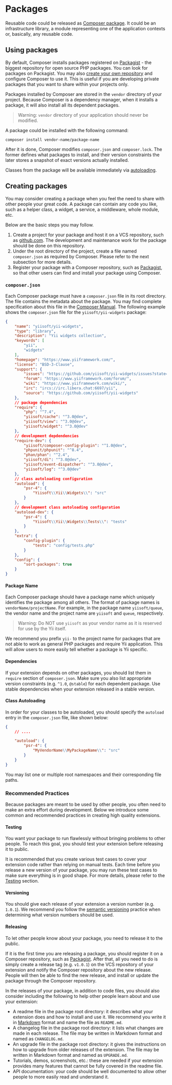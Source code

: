 # Packages

Reusable code could be released as [Composer package](https://getcomposer.org/doc/05-repositories.md#package).
It could be an infrastructure library, a module representing one of the application contexts or, basically, any
reusable code.

## Using packages <span id="using-packages"></span>

By default, Composer installs packages registered on [Packagist](https://packagist.org/) - the biggest repository
for open source PHP packages. You can look for packages on Packagist. You may also
[create your own repository](https://getcomposer.org/doc/05-repositories.md#repository) and configure Composer
to use it. This is useful if you are developing private packages that you want to share within your projects only.

Packages installed by Composer are stored in the `vendor` directory of your project.
Because Composer is a dependency manager, when it installs a package, it will also install all its dependent packages.

> Warning: `vendor` directory of your application should never be modified.

A package could be installed with the following command:

```shell
composer install vendor-name/package-name
```

After it is done, Composer modifies `composer.json` and `composer.lock`. The former defines what packages to install,
and their version constraints the later stores a snapshot of exact versions actually installed.

Classes from the package will be available immediately via [autoloading](../concept/autoloading.md).

## Creating packages <span id="creating-packages"></span>

You may consider creating a package when you feel the need to share with other people your great code.
A package can contain any code you like, such as a helper class, a widget, a service, a middleware, whole module, etc.

Below are the basic steps you may follow.

1. Create a project for your package and host it on a VCS repository, such as [github.com](https://github.com).
   The development and maintenance work for the package should be done on this repository.
2. Under the root directory of the project, create a file named `composer.json` as required by Composer. Please
   refer to the next subsection for more details.
3. Register your package with a Composer repository, such as [Packagist](https://packagist.org/), so that
   other users can find and install your package using Composer.

### `composer.json` <span id="composer-json"></span>

Each Composer package must have a `composer.json` file in its root directory. The file contains the metadata about
the package. You may find complete specification about this file in the [Composer Manual](https://getcomposer.org/doc/01-basic-usage.md#composer-json-project-setup).
The following example shows the `composer.json` file for the `yiisoft/yii-widgets` package:

```json
{
    "name": "yiisoft/yii-widgets",
    "type": "library",
    "description": "Yii widgets collection",
    "keywords": [
        "yii",
        "widgets"
    ],
    "homepage": "https://www.yiiframework.com/",
    "license": "BSD-3-Clause",
    "support": {
        "issues": "https://github.com/yiisoft/yii-widgets/issues?state=open",
        "forum": "https://www.yiiframework.com/forum/",
        "wiki": "https://www.yiiframework.com/wiki/",
        "irc": "ircs://irc.libera.chat:6697/yii",
        "source": "https://github.com/yiisoft/yii-widgets"
    },
    // package dependencies
    "require": { 
        "php": "^7.4",
        "yiisoft/cache": "^3.0@dev",
        "yiisoft/view": "^3.0@dev",
        "yiisoft/widget": "^3.0@dev"
    },
    // development depdendencies
    "require-dev": {
        "yiisoft/composer-config-plugin": "^1.0@dev",
        "phpunit/phpunit": "^8.4",
        "phan/phan": "^2.4",
        "yiisoft/di": "^3.0@dev",
        "yiisoft/event-dispatcher": "^3.0@dev",
        "yiisoft/log": "^3.0@dev"
    },
    // class autoloading configuration
    "autoload": {
        "psr-4": {
            "Yiisoft\\Yii\\Widgets\\": "src"
        }
    },
    // development class autoloading configuration
    "autoload-dev": {
        "psr-4": {
            "Yiisoft\\Yii\\Widgets\\Tests\\": "tests"
        }
    },
    "extra": {
        "config-plugin": {
            "tests": "config/tests.php"
        }
    },
    "config": {
        "sort-packages": true
    }
}
```

#### Package Name <span id="package-name"></span>

Each Composer package should have a package name which uniquely identifies the package among all others.
The format of package names is `vendorName/projectName`. For example, in the package name `yiisoft/queue`,
the vendor name and the project name are `yiisoft` and `queue`, respectively.

> Warning: Do NOT use `yiisoft` as your vendor name as it is reserved for use by the Yii itself.

We recommend you prefix `yii-` to the project name for packages that are not able to work as general PHP
packages and require Yii application. This will allow users to more easily tell whether a package is Yii specific.

#### Dependencies <span id="dependencies"></span>

If your extension depends on other packages, you should list them in `require` section of `composer.json`.
Make sure you also list appropriate version constraints (e.g. `^1.0`, `@stable`) for each dependent package.
Use stable dependencies when your extension released in a stable version.

#### Class Autoloading <span id="class-autoloading"></span>

In order for your classes to be autoloaded, you should specify the `autoload` entry in the `composer.json` file,
like shown below:

```json
{
    // ....

    "autoload": {
        "psr-4": {
            "MyVendorName\\MyPackageName\\": "src"
        }
    }
}
```

You may list one or multiple root namespaces and their corresponding file paths.

### Recommended Practices <span id="recommended-practices"></span>

Because packages are meant to be used by other people, you often need to make an extra effort during development.
Below we introduce some common and recommended practices in creating high quality extensions.

#### Testing <span id="testing"></span>

You want your package to run flawlessly without bringing problems to other people. To reach this goal, you should
test your extension before releasing it to public.

It is recommended that you create various test cases to cover your extension code rather than relying on manual tests.
Each time before you release a new version of your package, you may run these test cases to make sure
everything is in good shape. For more details, please refer to the [Testing](../testing/overview.md) section.

#### Versioning <span id="versioning"></span>

You should give each release of your extension a version number (e.g. `1.0.1`). We recommend you follow the
[semantic versioning](https://semver.org) practice when determining what version numbers should be used.

#### Releasing <span id="releasing"></span>

To let other people know about your package, you need to release it to the public.

If it is the first time you are releasing a package, you should register it on a Composer repository, such as
[Packagist](https://packagist.org/). After that, all you need to do is simply create a release tag (e.g. `v1.0.1`)
on the VCS repository of your extension and notify the Composer repository about the new release. People will
then be able to find the new release, and install or update the package through the Composer repository.

In the releases of your package, in addition to code files, you should also consider including the following to
help other people learn about and use your extension:

* A readme file in the package root directory: it describes what your extension does and how to install and use it.
  We recommend you write it in [Markdown](https://daringfireball.net/projects/markdown/) format and name the file
  as `README.md`.
* A changelog file in the package root directory: it lists what changes are made in each release. The file
  may be written in Markdown format and named as `CHANGELOG.md`.
* An upgrade file in the package root directory: it gives the instructions on how to upgrade from older releases
  of the extension. The file may be written in Markdown format and named as `UPGRADE.md`.
* Tutorials, demos, screenshots, etc.: these are needed if your extension provides many features that cannot be
  fully covered in the readme file.
* API documentation: your code should be well documented to allow other people to more easily read and understand it.
